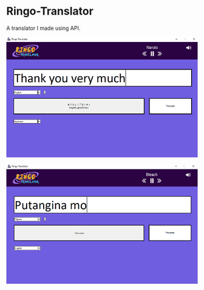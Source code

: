# Ringo-Translator
A translator I made using API.


![Preview_1](Preview/Preview_1.png)



![Preview_2](Preview/Preview_2.png)

